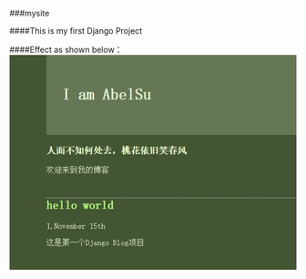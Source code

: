 ###mysite

####This is my first Django Project

####Effect as shown below：
![image](https://github.com/AbelSu131/mysite/blob/master/django01.JPG)
